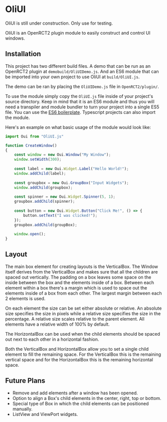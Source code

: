 # OliUI
OliUI is still under construction. Only use for testing.

OliUI is an OpenRCT2 plugin module to easily construct and control UI windows.

## Installation
This project has two different build files. A demo that can be run as an OpenRCT2 plugin at `demobuild/OliUIDemo.js`. And an ES6 module that can be imported into your own project to use OliUI at `build/OliUI.js`.

The demo can be ran by placing the `OliUIDemo.js` file in `OpenRCT2/plugin/`.

To use the module simply copy the `OliUI.js` file inside of your project's source directory. Keep in mind that it is an ES6 module and thus you will need a transpiler and module bundler to turn your project into a single ES5 file. You can use the [ES6 boilerplate](https://github.com/oli414/openrct2-plugin-boilerplate). Typescript projects can also import the module.

Here's an example on what basic usage of the module would look like:
```javascript
import Oui from "OliUI.js"

function CreateWindow() 
{
    const window = new Oui.Window("My Window");
    window.setWidth(300);
    
    const label = new Oui.Widget.Label("Hello World!");
    window.addChild(label);
    
    const groupbox = new Oui.GroupBox("Input Widgets");
    window.addChild(groupbox);
    
    const spinner = new Oui.Widget.Spinner(5, 1);
    groupbox.addChild(spinner);
    
    const button = new Oui.Widget.Button("Click Me!", () => {
        button.setText("I was clicked!");
    });
    groupbox.addChild(groupBox);
    
    window.open();
}
```

## Layout
The main box element for creating layouts is the VerticalBox. The Window itself derives from the VerticalBox and makes sure that all the children are spaced out vertically. 
The padding on a box leaves some space on the inside between the box and the elements inside of a box.
Between each element within a box there's a margin which is used to space out the elements inside of a box from each other. The largest margin between each 2 elements is used.

On each element the size can be set either absolute or relative. An absolute size specifies the size in pixels while a relative size specifies the size in the percentage. A relative size scales relative to the parent element.
All elements have a relative width of 100% by default.

The HorizontalBox can be used when the child elements should be spaced out next to each other in a horizontal fashion.

Both the VerticalBox and HorizontalBox allow you to set a single child element to fill the remaining space. For the VerticalBox this is the remaining vertical space and for the HorizontalBox this is the remaining horizontal space.

## Future Plans
- Remove and add elements after a window has been opened.
- Option to align a Box's child elements in the center, right, top or bottom.
- Special type of Box in which the child elements can be positioned manually.
- ListView and ViewPort widgets.
